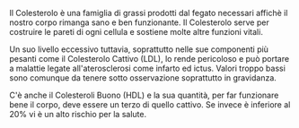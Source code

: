 Il Colesterolo è una famiglia di grassi prodotti dal fegato necessari affichè il nostro corpo rimanga sano e ben funzionante. Il Colesterolo serve per costruire le pareti di ogni cellula e sostiene molte altre funzioni vitali.

Un suo livello eccessivo tuttavia, soprattutto nelle sue componenti più pesanti come il Colesterolo Cattivo (LDL), lo rende pericoloso e può portare a malattie legate all'aterosclerosi come infarto ed ictus. Valori troppo bassi sono comunque da tenere sotto osservazione soprattutto in gravidanza. 

C'è anche il Colesteroli Buono (HDL) e la sua quantità, per far funzionare bene il corpo, deve essere un terzo di quello cattivo. Se invece è inferiore al 20% vi è un alto rischio per la salute.
